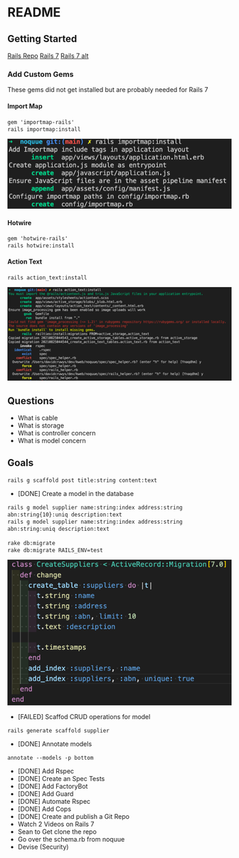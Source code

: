 # README

## Getting Started

[Rails Repo](https://github.com/rails/rails.git)
[Rails 7](https://rajeevkannav.com/post/2021-03-19-install-rails7-alpha-edge/)
[Rails 7 alt](https://sapidlabs.com/rails/2021/06/12/how-to-install-rails-7.html)

### Add Custom Gems

These gems did not get installed but are probably needed for Rails 7

#### Import Map

```
gem 'importmap-rails'
rails importmap:install
```
![](./docs/setup-importmap.png)

#### Hotwire

```
gem 'hotwire-rails'
rails hotwire:install
```

#### Action Text

```
rails action_text:install
```


![](./docs/setup-action-text.png)

## Questions

- What is cable
- What is storage
- What is controller concern
- What is model concern

## Goals

```
rails g scaffold post title:string content:text
```

- [DONE] Create a model in the database

```
rails g model supplier name:string:index address:string abn:string{10}:uniq description:text
rails g model supplier name:string:index address:string abn:string:uniq description:text

rake db:migrate
rake db:migrate RAILS_ENV=test
```
![](docs/migration-create-suppliers.png)

- [FAILED] Scaffod CRUD operations for model

```
rails generate scaffold supplier
```

- [DONE] Annotate models

```
annotate --models -p bottom
```

- [DONE] Add Rspec
- [DONE] Create an Spec Tests
- [DONE] Add FactoryBot
- [DONE] Add Guard
- [DONE] Automate Rspec
- [DONE] Add Cops
- [DONE] Create and publish a Git Repo
- Watch 2 Videos on Rails 7
- Sean to Get clone the repo
- Go over the schema.rb from noquue
- Devise (Security)
